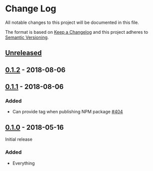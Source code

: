 # Change Log

All notable changes to this project will be documented in this file.

The format is based on [Keep a Changelog](http://keepachangelog.com/)
and this project adheres to [Semantic Versioning](http://semver.org/).

## [Unreleased][]

[Unreleased]: https://github.com/atomist/sdm/compare/0.1.2...HEAD

## [0.1.2][] - 2018-08-06

[0.1.2]: https://github.com/atomist/sdm/compare/0.1.1...0.1.2

## [0.1.1][] - 2018-08-06

[0.1.1]: https://github.com/atomist/sdm/compare/0.1.0...0.1.1

### Added

-   Can provide tag when publishing NPM package [#404][404]

[404]: https://github.com/atomist/sdm/issues/404

## [0.1.0][] - 2018-05-16

Initial release

[0.1.0]: https://github.com/atomist/sdm/tree/0.1.0

### Added

-   Everything
